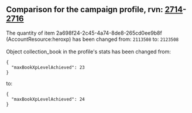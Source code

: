 ## Comparison for the campaign profile, rvn: [2714](https://github.com/PRO100KatYT/FortniteProfileRevisions/tree/main/profiles/campaign/2714%20campaign.json)-[2716](https://github.com/PRO100KatYT/FortniteProfileRevisions/tree/main/profiles/campaign/2716%20campaign.json)

The quantity of item 2a698f24-2c45-4a74-8de8-265cd0ee9b8f (AccountResource:heroxp) has been changed from: `2113508` to: `2123508`
<br><br>
Object collection_book in the profile's stats has been changed from:

```
{
  "maxBookXpLevelAchieved": 23
}
```

to:

```
{
  "maxBookXpLevelAchieved": 24
}
```

<br><br>
